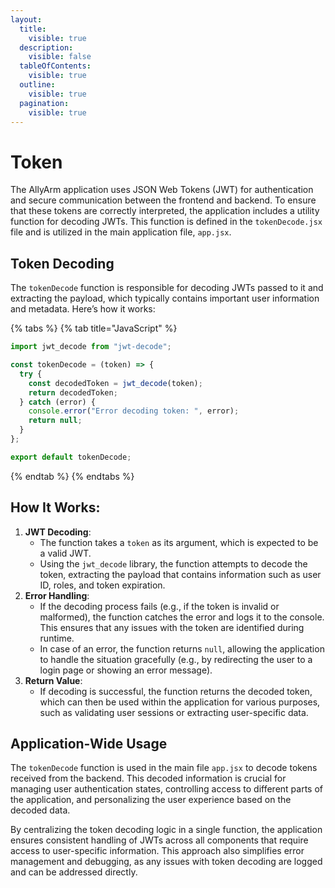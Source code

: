 ```yaml
---
layout:
  title:
    visible: true
  description:
    visible: false
  tableOfContents:
    visible: true
  outline:
    visible: true
  pagination:
    visible: true
---
```


# Token

The AllyArm application uses JSON Web Tokens (JWT) for authentication and secure communication between the frontend and backend. To ensure that these tokens are correctly interpreted, the application includes a utility function for decoding JWTs. This function is defined in the `tokenDecode.jsx` file and is utilized in the main application file, `app.jsx`.

## Token Decoding

The `tokenDecode` function is responsible for decoding JWTs passed to it and extracting the payload, which typically contains important user information and metadata. Here’s how it works:

{% tabs %}
{% tab title="JavaScript" %}
```javascript
import jwt_decode from "jwt-decode";

const tokenDecode = (token) => {
  try {
    const decodedToken = jwt_decode(token);
    return decodedToken;
  } catch (error) {
    console.error("Error decoding token: ", error);
    return null;
  }
};

export default tokenDecode;
```
{% endtab %}
{% endtabs %}

## How It Works:

1. **JWT Decoding**:
   * The function takes a `token` as its argument, which is expected to be a valid JWT.
   * Using the `jwt_decode` library, the function attempts to decode the token, extracting the payload that contains information such as user ID, roles, and token expiration.
2. **Error Handling**:
   * If the decoding process fails (e.g., if the token is invalid or malformed), the function catches the error and logs it to the console. This ensures that any issues with the token are identified during runtime.
   * In case of an error, the function returns `null`, allowing the application to handle the situation gracefully (e.g., by redirecting the user to a login page or showing an error message).
3. **Return Value**:
   * If decoding is successful, the function returns the decoded token, which can then be used within the application for various purposes, such as validating user sessions or extracting user-specific data.

## Application-Wide Usage

The `tokenDecode` function is used in the main file `app.jsx` to decode tokens received from the backend. This decoded information is crucial for managing user authentication states, controlling access to different parts of the application, and personalizing the user experience based on the decoded data.

By centralizing the token decoding logic in a single function, the application ensures consistent handling of JWTs across all components that require access to user-specific information. This approach also simplifies error management and debugging, as any issues with token decoding are logged and can be addressed directly.
